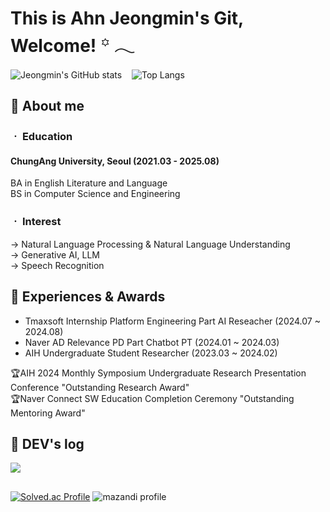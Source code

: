 # This is Ahn Jeongmin's Git, Welcome!  ꙳ 𓂃 

![Jeongmin's GitHub stats](https://github-readme-stats.vercel.app/api?username=Ahn-Jeongmin&show_icons=true&theme=vue-dark)&nbsp;&nbsp;&nbsp;
![Top Langs](https://github-readme-stats.vercel.app/api/top-langs/?username=Ahn-Jeongmin&layout=compact&theme=vue-dark)



## 🌱 About me

### ㆍ Education<br> 
#### ChungAng University, Seoul (2021.03 - 2025.08) <br> 
BA in English Literature and Language<br> 
BS in Computer Science and Engineering<br> 


  
### ㆍ Interest<br> 
→ Natural Language Processing & Natural Language Understanding<br> 
→ Generative AI, LLM <br> 
→ Speech Recognition<br> 


## 🌱 Experiences & Awards
- Tmaxsoft Internship Platform Engineering Part AI Reseacher (2024.07 ~ 2024.08)
- Naver AD Relevance PD Part Chatbot PT (2024.01 ~ 2024.03)
- AIH Undergraduate Student Researcher (2023.03 ~ 2024.02)

🏆AIH 2024 Monthly Symposium Undergraduate Research Presentation Conference  "Outstanding Research Award"<br>
🏆Naver Connect SW Education Completion Ceremony "Outstanding Mentoring Award"

## 🌱 DEV's log 
<a href="https://tingmins-swdeliveryservice.tistory.com/"><img src="https://img.shields.io/badge/Tistory-eef1f4?style=for-the-badge&logo=Tistory&logoColor=EF3939"></a>
         


##
[![Solved.ac Profile](http://mazassumnida.wtf/api/v2/generate_badge?boj=jordie0209)](https://solved.ac/jordie0209/)
![mazandi profile](http://mazandi.herokuapp.com/api?handle=jordie0209&theme=warm)


